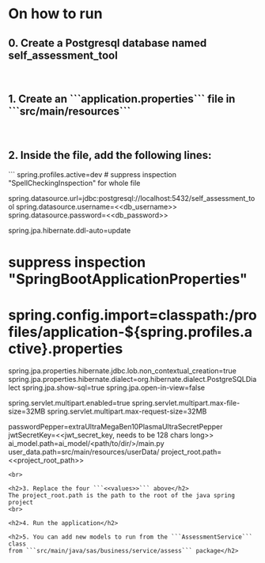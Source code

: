 <h1>On how to run</h1>

<h2>0. Create a Postgresql database named self_assessment_tool</h2><br>

<h2>1. Create an ```application.properties``` file in ```src/main/resources```</h2><br>

<h2>2. Inside the file, add the following lines:</h2>
```
spring.profiles.active=dev
# suppress inspection "SpellCheckingInspection" for whole file

spring.datasource.url=jdbc:postgresql://localhost:5432/self_assessment_tool
spring.datasource.username=<<db_username>>
spring.datasource.password=<<db_password>>


spring.jpa.hibernate.ddl-auto=update

# suppress inspection "SpringBootApplicationProperties"
# spring.config.import=classpath:/profiles/application-${spring.profiles.active}.properties


spring.jpa.properties.hibernate.jdbc.lob.non_contextual_creation=true
spring.jpa.properties.hibernate.dialect=org.hibernate.dialect.PostgreSQLDialect
spring.jpa.show-sql=true
spring.jpa.open-in-view=false

spring.servlet.multipart.enabled=true
spring.servlet.multipart.max-file-size=32MB
spring.servlet.multipart.max-request-size=32MB

passwordPepper=extraUltraMegaBen10PlasmaUltraSecretPepper
jwtSecretKey=<<jwt_secret_key, needs to be 128 chars long>>
ai_model.path=ai_model/<path/to/dir/>/main.py
user_data.path=src/main/resources/userData/
project_root.path=<<project_root_path>>
```
<br>

<h2>3. Replace the four ```<<values>>``` above</h2>
The project_root.path is the path to the root of the java spring project
<br>

<h2>4. Run the application</h2>

<h2>5. You can add new models to run from the ```AssessmentService``` class 
from ```src/main/java/sas/business/service/assess``` package</h2>